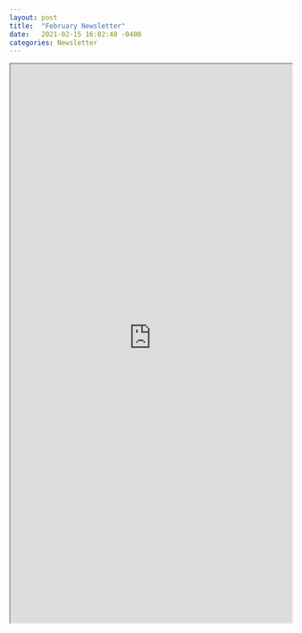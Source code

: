 ```yaml
---
layout: post
title:  "February Newsletter"
date:   2021-02-15 16:02:48 -0400
categories: Newsletter
---
```


<iframe src="http://app.discoveracademic.ptc.com/e/es?s=1052905083&e=292261&elqTrackId=efd74c1a1b7a40299e524d6e5aa03bea&elq=fee180141c1a4045b8187d21f43fb690&elqaid=217&elqat=1"  height="1000" width="100%" title="January newsletter">